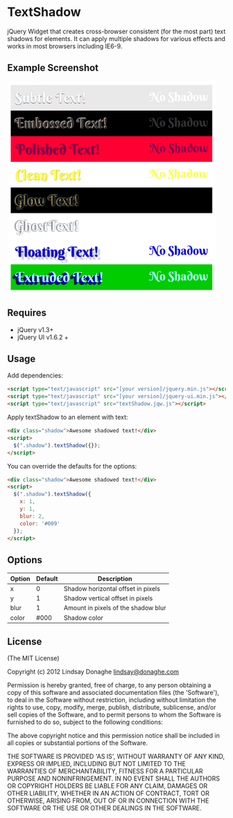 # TextShadow

jQuery Widget that creates cross-browser consistent (for the most part) text shadows for elements.  It can apply multiple shadows for various effects and works in most browsers including IE6-9.

## Example Screenshot
![example shadows](https://github.com/LindsayD/TextShadow/blob/master/TextShadowWidget.png?raw=true "example shadows")

## Requires

* jQuery v1.3+
* jQuery UI v1.6.2 +

## Usage

Add dependencies:

```html
<script type="text/javascript" src="[your version]/jquery.min.js"></script>
<script type="text/javascript" src="[your version]/jquery-ui.min.js"></script>
<script type="text/javascript" src="textShadow.jqw.js"></script>
```

Apply textShadow to an element with text:

```html
<div class="shadow">Awesome shadowed text!</div>
<script>
  $(".shadow").textShadow({});
</script>
```
    
You can override the defaults for the options:

```html
<div class="shadow">Awesome shadowed text!</div>
<script>
  $(".shadow").textShadow({
  	x: 1,
  	y: 1,
  	blur: 2,
  	color: '#009'
  });
</script>
```

## Options

Option      | Default  | Description
------------|----------|------------------
x           | 0        | Shadow horizontal offset in pixels
y           | 1        | Shadow vertical offset in pixels
blur        | 1        | Amount in pixels of the shadow blur
color       | #000     | Shadow color


## License

(The MIT License)

Copyright (c) 2012 Lindsay Donaghe <lindsay@donaghe.com>

Permission is hereby granted, free of charge, to any person obtaining a copy of this software and associated documentation files (the 'Software'), to deal in the Software without restriction, including without limitation the rights to use, copy, modify, merge, publish, distribute, sublicense, and/or sell copies of the Software, and to permit persons to whom the Software is furnished to do so, subject to the following conditions:

The above copyright notice and this permission notice shall be included in all copies or substantial portions of the Software.

THE SOFTWARE IS PROVIDED 'AS IS', WITHOUT WARRANTY OF ANY KIND, EXPRESS OR IMPLIED, INCLUDING BUT NOT LIMITED TO THE WARRANTIES OF MERCHANTABILITY, FITNESS FOR A PARTICULAR PURPOSE AND NONINFRINGEMENT. IN NO EVENT SHALL THE AUTHORS OR COPYRIGHT HOLDERS BE LIABLE FOR ANY CLAIM, DAMAGES OR OTHER LIABILITY, WHETHER IN AN ACTION OF CONTRACT, TORT OR OTHERWISE, ARISING FROM, OUT OF OR IN CONNECTION WITH THE SOFTWARE OR THE USE OR OTHER DEALINGS IN THE SOFTWARE.